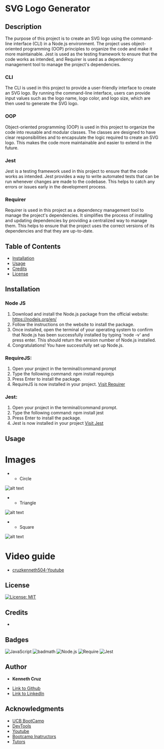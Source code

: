 # SVG Logo Generator

## Description 

The purpose of this project is to create an SVG logo using the command-line interface (CLI) in a Node.js environment. The project uses object-oriented programming (OOP) principles to organize the code and make it more maintainable. Jest is used as the testing framework to ensure that the code works as intended, and Requirer is used as a dependency management tool to manage the project's dependencies.

### **CLI**
The CLI is used in this project to provide a user-friendly interface to create an SVG logo. By running the command-line interface, users can provide input values such as the logo name, logo color, and logo size, which are then used to generate the SVG logo.

### **OOP**
Object-oriented programming (OOP) is used in this project to organize the code into reusable and modular classes. The classes are designed to have clear responsibilities and to encapsulate the logic required to create an SVG logo. This makes the code more maintainable and easier to extend in the future.

### **Jest**
Jest is a testing framework used in this project to ensure that the code works as intended. Jest provides a way to write automated tests that can be run whenever changes are made to the codebase. This helps to catch any errors or issues early in the development process.

### **Requirer**
Requirer is used in this project as a dependency management tool to manage the project's dependencies. It simplifies the process of installing and updating dependencies by providing a centralized way to manage them. This helps to ensure that the project uses the correct versions of its dependencies and that they are up-to-date.


## Table of Contents 



* [Installation](#installation)
* [Usage](#usage)
* [Credits](#credits)
* [License](#license)


## Installation

### Node JS

1. Download and install the Node.js package from the official website: https://nodejs.org/en/
2. Follow the instructions on the website to install the package. 
3. Once installed, open the terminal of your operating system to confirm that Node.js has been successfully installed by typing 'node -v' and press enter. This should return the version number of Node.js installed. 
4. Congratulations! You have successfully set up Node.js.  

### RequireJS:

1. Open your project in the terminal/command prompt
2. Type the following command: npm install requirejs
3. Press Enter to install the package.
4. RequireJS is now installed in your project.
 [Visit Requirer](https://requirejs.org/)

### Jest:

1. Open your project in the terminal/command prompt.
2. Type the following command: npm install jest
3. Press Enter to install the package.
4. Jest is now installed in your project
[Visit Jest]( https://jestjs.io/)


## Usage 

### 

# Images

* - Circle

![alt text]()

*  - Triangle

![alt text]()

* - Square

![alt text]()

# Video guide

- [cruzkenneth504-Youtube]()  


## License
[![License: MIT](https://img.shields.io/badge/License-MIT-yellow.svg)](https://opensource.org/licenses/MIT)



## Credits
 - 


## Badges
![JavaScript](https://img.shields.io/badge/JavaScript-ES6-yellow)
![badmath](https://img.shields.io/github/languages/top/nielsenjared/badmath)
![Node.js](https://img.shields.io/badge/Node.js-v16.0.0-green)
![Require](https://img.shields.io/badge/Require.js-v2.3.6-orange)
![Jest](https://img.shields.io/badge/Jest-v27.0.4-green)

## **Author**

* **Kenneth Cruz** 
 
- [Link to Github](https://github.com/cruzkenneth504)
- [Link to LinkedIn](linkedin.com/in/cruzkenneth504)

## **Acknowledgments**

* [UCB BootCamp](https://bootcamp.berkeley.edu/)
* [DevTools](https://dev.to/)
* [Youtube](https://www.youtube.com/)
* [Bootcamp Inatructors](https://bootcamp.berkeley.edu/)
* [Tutors]( https://tinyurl.com/BootCampTutorTeam)
 

